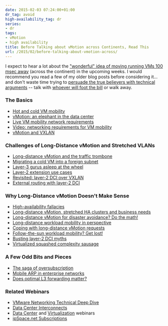 ```yaml
---
date: 2015-02-03 07:24:00+01:00
dr_tag: avoid
high-availability_tag: dr
series:
- dr
tags:
- vMotion
- high availability
title: Before Talking about vMotion across Continents, Read This
url: /2015/02/before-talking-about-vmotion-across/
---
```

I expect to hear a lot about the ["wonderful" idea of moving running VMs 100 msec away](/2014/09/vmotion-enhancements-in-vsphere/) (across the continent) in the upcoming weeks. I would recommend you read a few of my older blog posts before considering it... and don't waste time trying to [persuade the true believers with technical arguments](/2013/04/this-is-what-makes-networking-so-complex/) -- talk with [whoever will foot the bill](/2013/09/sooner-or-later-someone-will-pay-for/) or walk away.
<!--more-->
### The Basics

-   [Hot and cold VM mobility](/2013/02/hot-and-cold-vm-mobility/)
-   [vMotion: an elephant in the data center](/2010/09/vmotion-elephant-in-data-center-room/)
-   [Live VM mobility network requirements](/2013/07/live-vm-mobility-network-requirements/)
-   [Video: networking requirements for VM mobility](/2012/03/video-networking-requirements-for-vm/)
-   [vMotion and VXLAN](/2014/05/vmotion-and-vxlan/)

### Challenges of Long-Distance vMotion and Stretched VLANs

-   [Long-distance vMotion and the traffic trombone](/2010/09/long-distance-vmotion-and-traffic/)
-   [Migrating a cold VM into a foreign subnet](/2013/09/migrating-cold-vm-into-foreign-subnet/)
-   [Layer-3 gurus asleep at the wheel](/2011/02/layer-3-gurus-asleep-at-wheel/)
-   [Layer-2 extension use cases](/2013/09/layer-2-extension-otv-use-cases/)
-   [Revisited: layer-2 DCI over VXLAN](/2014/08/revisited-layer-2-dci-over-vxlan/)
-   [External routing with layer-2 DCI](http://www.ipspace.net/External_Routing_with_Layer-2_Data_Center_Interconnect_(DCI))

### Why Long-Distance vMotion Doesn't Make Sense

-   [High-availability fallacies](/2011/08/high-availability-fallacies/)
-   [Long-distance vMotion, stretched HA clusters and business needs](/2013/01/long-distance-vmotion-stretched-ha/)
-   [Long-distance vMotion for disaster avoidance? Do the math!](/2011/09/long-distance-vmotion-for-disaster/)
-   [Long-distance workload mobility in perspective](/2012/07/long-distance-workload-mobility-in/)
-   [Coping with long-distance vMotion requests](/2010/10/coping-with-long-distance-vmotion/)
-   [Follow-the-sun workload mobility? Get lost!](/2011/10/follow-sun-workload-mobility-get-lost/)
-   [Busting layer-2 DCI myths](/2011/11/busting-layer-2-data-center/)
-   [Virtualized squashed complexity sausage](/2012/07/virtualized-squashed-complexity-sausage/)

### A Few Odd Bits and Pieces

-   [The saga of oversubscription](/2013/02/the-saga-of-oversubscriptions/)
-   [Mobile ARP in enterprise networks](/2012/08/mobile-arp-in-enterprise-networks/)
-   [Does optimal L3 forwarding matter?](/2012/05/does-optimal-l3-forwarding-matter-in/)

### Related Webinars

-   [VMware Networking Technical Deep Dive](http://www.ipspace.net/VMware_Networking_Deep_Dive)
-   [Data Center Interconnects](http://www.ipspace.net/Data_Center_Interconnects)
-   [Data Center](http://www.ipspace.net/Roadmap/Data_center_webinars) and [Virtualization](http://www.ipspace.net/Roadmap/Virtualization_webinars) webinars
-   [ipSpace.net Subscriptions](https://www.ipspace.net/Subscription)
